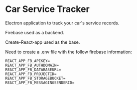 # Car Service Tracker

Electron application to track your car's service records.

Firebase used as a backend.

Create-React-app used as the base.

Need to create a .env file with the follow firebase information:

```
REACT_APP_FB_APIKEY=
REACT_APP_FB_AUTHDOMAIN=
REACT_APP_FB_DATABASEURL=
REACT_APP_FB_PROJECTID=
REACT_APP_FB_STORAGEBUCKET=
REACT_APP_FB_MESSAGINGSENDERID=
```

